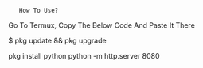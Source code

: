        How To Use?
Go To Termux, Copy The Below Code And Paste It There

   $  pkg update && pkg upgrade
     
pkg install python
    python -m http.server 8080
